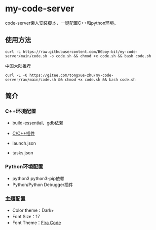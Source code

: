 # my-code-server
code-server懒人安装脚本，一键配置C++和python环境。

## 使用方法
```
curl -L https://raw.githubusercontent.com/BGboy-bit/my-code-server/main/code.sh -o code.sh && chmod +x code.sh && bash code.sh
```
中国大陆推荐
```
curl -L -O https://gitee.com/tongxue-zhu/my-code-server/raw/main/code.sh && chmod +x code.sh && bash code.sh
```

## 简介
### C++环境配置

-  build-essential、gdb依赖

-  [C/C++插件](https://github.com/microsoft/vscode-cpptools)
-  launch.json
-  tasks.json

### Python环境配置

-  python3 python3-pip依赖
-  Python/Python Debugger插件

### 主题配置

-  Color theme：Dark+
-  Font Size：17
-  Font Theme：[Fira Code](https://github.com/tonsky/FiraCode)
